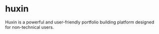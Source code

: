 # huxin
Huxin is a powerful and user-friendly portfolio building platform designed for non-technical users.
